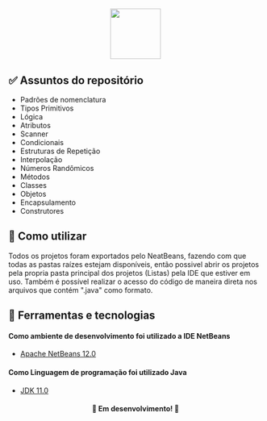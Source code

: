 <h1 align="center">
  <img src="https://marcas-logos.net/wp-content/uploads/2020/11/Java-logo-600x336.png" height="100px">
</h1>

<h2> ✅ Assuntos do repositório</h2>

   * Padrões de nomenclatura
   * Tipos Primitivos
   * Lógica
   * Atributos
   * Scanner
   * Condicionais
   * Estruturas de Repetição
   * Interpolação
   * Números Randômicos
   * Métodos
   * Classes
   * Objetos
   * Encapsulamento
   * Construtores

<h2> 📑 Como utilizar</h2>
  Todos os projetos foram exportados pelo NeatBeans, fazendo com que todas as pastas raízes estejam disponíveis, então possivel abrir os projetos pela propria pasta principal dos projetos (Listas) pela IDE que estiver em uso. Também é possível realizar o acesso do código de maneira direta nos arquivos que contém ".java" como formato.

<h2> 🧪 Ferramentas e tecnologias</h2>

<h4> Como ambiente de desenvolvimento foi utilizado a IDE NetBeans </h4>

- [Apache NetBeans 12.0](https://netbeans.apache.org/download/index.html)

<h4> Como Linguagem de programação foi utilizado Java </h4>

- [JDK 11.0](https://www.oracle.com/br/java/technologies/javase-jdk11-downloads.html)

<h4 align="center"> 
	🧰  Em desenvolvimento!  🧰
</h4>

